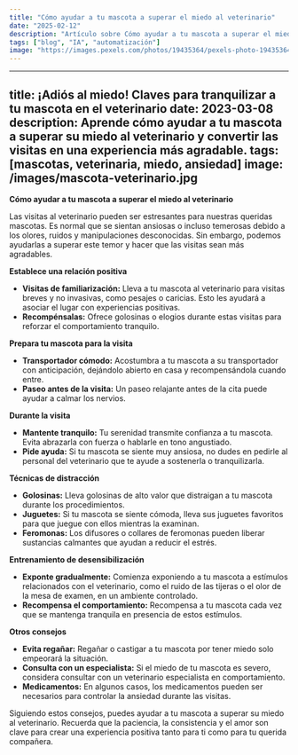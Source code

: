 ```yaml
---
title: "Cómo ayudar a tu mascota a superar el miedo al veterinario"
date: "2025-02-12"
description: "Artículo sobre Cómo ayudar a tu mascota a superar el miedo al veterinario"
tags: ["blog", "IA", "automatización"]
image: "https://images.pexels.com/photos/19435364/pexels-photo-19435364.jpeg?auto=compress&cs=tinysrgb&h=350"
---
```


---
title: **¡Adiós al miedo! Claves para tranquilizar a tu mascota en el veterinario**
date: 2023-03-08
description: Aprende cómo ayudar a tu mascota a superar su miedo al veterinario y convertir las visitas en una experiencia más agradable.
tags: [mascotas, veterinaria, miedo, ansiedad]
image: /images/mascota-veterinario.jpg
---

**Cómo ayudar a tu mascota a superar el miedo al veterinario**

Las visitas al veterinario pueden ser estresantes para nuestras queridas mascotas. Es normal que se sientan ansiosas o incluso temerosas debido a los olores, ruidos y manipulaciones desconocidas. Sin embargo, podemos ayudarlas a superar este temor y hacer que las visitas sean más agradables.

**Establece una relación positiva**

* **Visitas de familiarización:** Lleva a tu mascota al veterinario para visitas breves y no invasivas, como pesajes o caricias. Esto les ayudará a asociar el lugar con experiencias positivas.
* **Recompénsalas:** Ofrece golosinas o elogios durante estas visitas para reforzar el comportamiento tranquilo.

**Prepara tu mascota para la visita**

* **Transportador cómodo:** Acostumbra a tu mascota a su transportador con anticipación, dejándolo abierto en casa y recompensándola cuando entre.
* **Paseo antes de la visita:** Un paseo relajante antes de la cita puede ayudar a calmar los nervios.

**Durante la visita**

* **Mantente tranquilo:** Tu serenidad transmite confianza a tu mascota. Evita abrazarla con fuerza o hablarle en tono angustiado.
* **Pide ayuda:** Si tu mascota se siente muy ansiosa, no dudes en pedirle al personal del veterinario que te ayude a sostenerla o tranquilizarla.

**Técnicas de distracción**

* **Golosinas:** Lleva golosinas de alto valor que distraigan a tu mascota durante los procedimientos.
* **Juguetes:** Si tu mascota se siente cómoda, lleva sus juguetes favoritos para que juegue con ellos mientras la examinan.
* **Feromonas:** Los difusores o collares de feromonas pueden liberar sustancias calmantes que ayudan a reducir el estrés.

**Entrenamiento de desensibilización**

* **Exponte gradualmente:** Comienza exponiendo a tu mascota a estímulos relacionados con el veterinario, como el ruido de las tijeras o el olor de la mesa de examen, en un ambiente controlado.
* **Recompensa el comportamiento:** Recompensa a tu mascota cada vez que se mantenga tranquila en presencia de estos estímulos.

**Otros consejos**

* **Evita regañar:** Regañar o castigar a tu mascota por tener miedo solo empeorará la situación.
* **Consulta con un especialista:** Si el miedo de tu mascota es severo, considera consultar con un veterinario especialista en comportamiento.
* **Medicamentos:** En algunos casos, los medicamentos pueden ser necesarios para controlar la ansiedad durante las visitas.

Siguiendo estos consejos, puedes ayudar a tu mascota a superar su miedo al veterinario. Recuerda que la paciencia, la consistencia y el amor son clave para crear una experiencia positiva tanto para ti como para tu querida compañera.